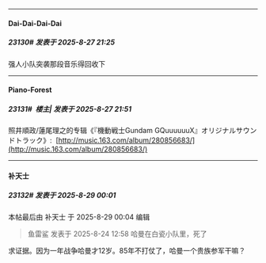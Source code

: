 ﻿
*****

####  Dai-Dai-Dai-Dai  
##### 23130#       发表于 2025-8-27 21:25

强人小队突袭那段音乐得回收下


*****

####  Piano-Forest  
##### 23131#         楼主| 发表于 2025-8-27 21:51

照井順政/蓮尾理之的专辑《『機動戦士Gundam GQuuuuuuX』オリジナルサウンドトラック》: 
[http://music.163.com/album/280856683/](http://music.163.com/album/280856683/)


*****

####  补天士  
##### 23132#       发表于 2025-8-29 00:01

 本帖最后由 补天士 于 2025-8-29 00:04 编辑 
<blockquote>鱼雷鲨 发表于 2025-8-24 12:58
哈曼在白瓷小队里，死了</blockquote>

求证据。因为一年战争哈曼才12岁。85年不打仗了，哈曼一个贵族参军干嘛？

